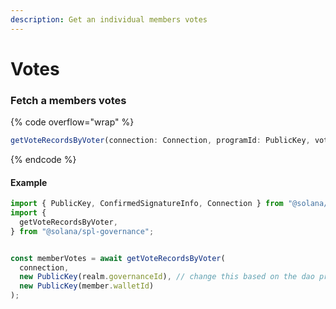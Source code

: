 ```yaml
---
description: Get an individual members votes
---
```


# Votes

### Fetch a members votes

{% code overflow="wrap" %}
```typescript
getVoteRecordsByVoter(connection: Connection, programId: PublicKey, voter: PublicKey): Promise<ProgramAccount<VoteRecord>[]>
```
{% endcode %}

#### Example

```typescript
import { PublicKey, ConfirmedSignatureInfo, Connection } from "@solana/web3.js";
import {
  getVoteRecordsByVoter, 
} from "@solana/spl-governance";


const memberVotes = await getVoteRecordsByVoter(
  connection,
  new PublicKey(realm.governanceId), // change this based on the dao program id
  new PublicKey(member.walletId)
);
```
